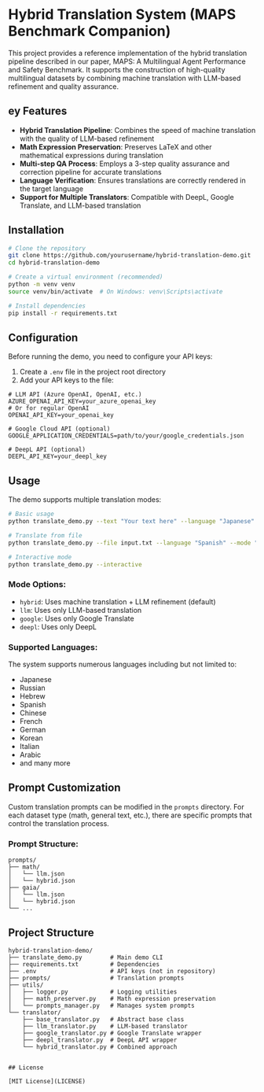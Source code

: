 # Hybrid Translation System (MAPS Benchmark Companion)

This project provides a reference implementation of the hybrid translation pipeline described in our paper, MAPS: A Multilingual Agent Performance and Safety Benchmark. It supports the construction of high-quality multilingual datasets by combining machine translation with LLM-based refinement and quality assurance.

## ey Features

- **Hybrid Translation Pipeline**: Combines the speed of machine translation with the quality of LLM-based refinement
- **Math Expression Preservation**: Preserves LaTeX and other mathematical expressions during translation
- **Multi-step QA Process**: Employs a 3-step quality assurance and correction pipeline for accurate translations
- **Language Verification**: Ensures translations are correctly rendered in the target language
- **Support for Multiple Translators**: Compatible with DeepL, Google Translate, and LLM-based translation

## Installation

```bash
# Clone the repository
git clone https://github.com/yourusername/hybrid-translation-demo.git
cd hybrid-translation-demo

# Create a virtual environment (recommended)
python -m venv venv
source venv/bin/activate  # On Windows: venv\Scripts\activate

# Install dependencies
pip install -r requirements.txt
```

## Configuration

Before running the demo, you need to configure your API keys:

1. Create a `.env` file in the project root directory
2. Add your API keys to the file:

```
# LLM API (Azure OpenAI, OpenAI, etc.)
AZURE_OPENAI_API_KEY=your_azure_openai_key
# Or for regular OpenAI
OPENAI_API_KEY=your_openai_key

# Google Cloud API (optional)
GOOGLE_APPLICATION_CREDENTIALS=path/to/your/google_credentials.json

# DeepL API (optional)
DEEPL_API_KEY=your_deepl_key
```

## Usage

The demo supports multiple translation modes:

```bash
# Basic usage
python translate_demo.py --text "Your text here" --language "Japanese" --mode "hybrid"

# Translate from file
python translate_demo.py --file input.txt --language "Spanish" --mode "llm"

# Interactive mode
python translate_demo.py --interactive
```

### Mode Options:
- `hybrid`: Uses machine translation + LLM refinement (default)
- `llm`: Uses only LLM-based translation
- `google`: Uses only Google Translate
- `deepl`: Uses only DeepL

### Supported Languages:
The system supports numerous languages including but not limited to:
- Japanese
- Russian
- Hebrew
- Spanish
- Chinese
- French
- German
- Korean
- Italian
- Arabic
- and many more

## Prompt Customization

Custom translation prompts can be modified in the `prompts` directory. For each dataset type (math, general text, etc.), there are specific prompts that control the translation process.

### Prompt Structure:
```
prompts/
├── math/
│   └── llm.json
│   └── hybrid.json
├── gaia/
│   └── llm.json
│   └── hybrid.json
└── ...
```

## Project Structure

```
hybrid-translation-demo/
├── translate_demo.py        # Main demo CLI
├── requirements.txt         # Dependencies
├── .env                     # API keys (not in repository)
├── prompts/                 # Translation prompts
├── utils/
│   ├── logger.py            # Logging utilities
│   ├── math_preserver.py    # Math expression preservation
│   └── prompts_manager.py   # Manages system prompts
└── translator/
    ├── base_translator.py   # Abstract base class
    ├── llm_translator.py    # LLM-based translator
    ├── google_translator.py # Google Translate wrapper
    ├── deepl_translator.py  # DeepL API wrapper
    └── hybrid_translator.py # Combined approach
```

```

## License

[MIT License](LICENSE)

